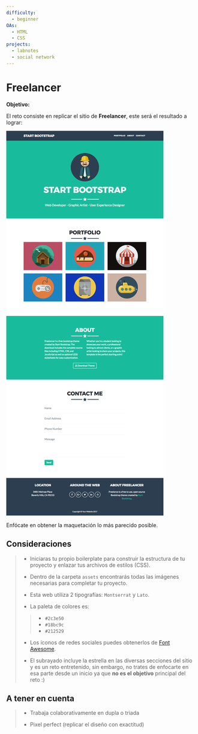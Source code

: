 ```yaml
---
difficulty:
  - beginner
OAs:
  - HTML
  - CSS
projects:
  - labnotes
  - social network
---
```


# Freelancer

__Objetivo:__

El reto consiste en replicar el sitio de __Freelancer__, este será el resultado
a lograr:

![Freelancer Website](https://github.com/Laboratoria/LIM018-gym/blob/main/exercises/freelancer-web/fullpage.png)

Enfócate en obtener la maquetación
lo más parecido posible.

## Consideraciones

> - Iniciaras tu propio boilerplate para construir la estructura de tu proyecto y
enlazar tus archivos de estilos (CSS).
>
> - Dentro de la carpeta `assets` encontrarás todas
 las imágenes necesarias para completar tu proyecto.
>
> - Esta web utiliza 2 tipografías: `Montserrat` y `Lato`.
>
> - La paleta de colores es:
> >
> > - `#2c3e50`
> > - `#18bc9c`
> > - `#212529`
>
> - Los íconos de redes sociales puedes obtenerlos de [Font Awesome](http://fontawesome.io/).
>
> - El subrayado incluye la estrella en las diversas secciones del sitio y
es un reto entretenido, sin embargo, no trates de enfocarte en esa parte desde
un inicio ya que __no es el objetivo__ principal del reto :)

## A tener en cuenta

> - Trabaja colaborativamente en dupla o triada
>
> - Pixel perfect (replicar el diseño con exactitud)